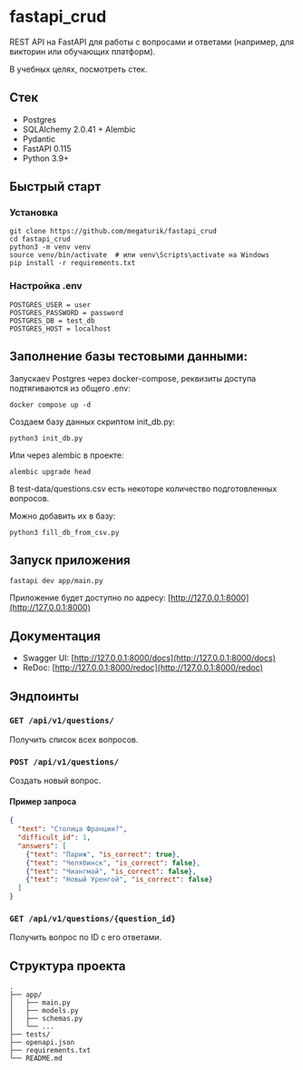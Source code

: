 # fastapi_crud

REST API на FastAPI для работы с вопросами и ответами (например, для викторин или обучающих платформ).

В учебных целях, посмотреть стек.

## Стек
- Postgres
- SQLAlchemy 2.0.41 + Alembic
- Pydantic 
- FastAPI 0.115
- Python 3.9+

## Быстрый старт

### Установка

```console
git clone https://github.com/megaturik/fastapi_crud
cd fastapi_crud
python3 -m venv venv
source venv/bin/activate  # или venv\Scripts\activate на Windows
pip install -r requirements.txt
```
### Настройка .env
```
POSTGRES_USER = user
POSTGRES_PASSWORD = password
POSTGRES_DB = test_db
POSTGRES_HOST = localhost
```

## Заполнение базы тестовыми данными:
Запускаеv Postgres через docker-compose, реквизиты доступа подтягиваются из общего .env:

```console
docker compose up -d 
```
Создаем базу данных скриптом init_db.py:

```console
python3 init_db.py
```

Или через alembic в проекте:

```console
alembic upgrade head
```


В test-data/questions.csv есть некоторе количество подготовленных вопросов.

Можно добавить их в базу:

```console
python3 fill_db_from_csv.py
```

## Запуск приложения

```console
fastapi dev app/main.py
```

Приложение будет доступно по адресу: [http://127.0.0.1:8000](http://127.0.0.1:8000)

## Документация

- Swagger UI: [http://127.0.0.1:8000/docs](http://127.0.0.1:8000/docs)
- ReDoc: [http://127.0.0.1:8000/redoc](http://127.0.0.1:8000/redoc)

##  Эндпоинты

### `GET /api/v1/questions/`

Получить список всех вопросов.

### `POST /api/v1/questions/`

Создать новый вопрос.

#### Пример запроса

```json
{
  "text": "Столица Франции?",
  "difficult_id": 1,
  "answers": [
    {"text": "Париж", "is_correct": true},
    {"text": "Челябинск", "is_correct": false},
    {"text": "Чиангмай", "is_correct": false},
    {"text": "Новый Уренгой", "is_correct": false}
  ]
}
```

### `GET /api/v1/questions/{question_id}`

Получить вопрос по ID с его ответами.

##  Структура проекта

```
.
├── app/
│   ├── main.py
│   ├── models.py
│   ├── schemas.py
│   └── ...
├── tests/
├── openapi.json
├── requirements.txt
└── README.md
```

